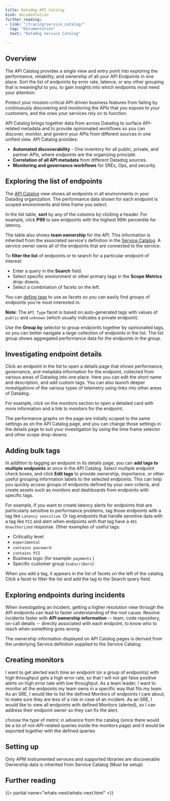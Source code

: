 ```yaml
---
title: Datadog API Catalog
kind: documentation
further_reading:
- link: "/tracing/service_catalog/"
  tag: "Documentation"
  text: "Datadog Service Catalog"

---
```


## Overview

The API Catalog provides a single view and entry point into exploring the performance, reliability, and ownership of all your API Endpoints in one place. Sort the list of endpoints by error rate, latence, or any other grouping that is meaningful to you, to gain insights into which endpoints most need your attention.

Protect your mission-critical API-driven business features from failing by continuously discovering and monitoring the APIs that you expose to your customers, and the ones your services rely on to function.

API Catalog brings together data from across Datadog to surface API-related metadata and to provide opinionated workflows so you can discover, monitor, and govern your APIs from different sources in one unified view. API Catalog provides:

- **Automated discoverability** - One inventory for all public, private, and partner APIs, where _endpoints_ are the organizing principle.
- **Correlation of all API metadata** from different Datadog sources.
- **Monitoring and governance workflows** for SREs, Ops, and security.

## Exploring the list of endpoints

The [API Catalog][1] view shows all endpoints in all environments in your Datadog organization. The performance data shown for each endpoint is scoped environments and time frame you select. 

In the list table, **sort** by any of the columns by clicking a header. For example, click **P99** to see endpoints with the highest 99th percentile for latency.

The table also shows **team ownership** for the API. This information is inherited from the associated service's definition in the [Service Catalog][2]. A service owner owns all of the endpoints that are connected to the service.

To **filter the list** of endpoints or to search for a particular endpoint of interest:

- Enter a query in the **Search** field.
- Select specific environment or other primary tags in the **Scope Metrics** drop-downs. 
- Select a combination of facets on the left.

You can [define tags](#adding-bulk-tags) to use as facets so you can easily find groups of endpoints you're most interested in.

**Note**: The `API Type` facet is based on auto-generated tags with values of `public` and `unknown` (which usually indicates a private endpoint).

Use the **Group by** selector to group endpoints together by opinionated tags, so you can better navigate a large collection of endpoints in the list. The list group shows aggregated performance data for the endpoints in the group.

## Investigating endpoint details

Click an endpoint in the list to open a details page that shows performance, governance, and metadata information for the endpoint, collected from various areas of Datadog into one place. Here you can edit the short name and description, and add custom tags. You can also launch deeper investigations of the various types of telemetry using links into other areas of Datadog. 

For example, click on the monitors section to open a detailed card with more information and a link to monitors for the endpoint.

The performance graphs on the page are initially scoped to the same settings as on the API Catalog page, and you can change those settings in the details page  to suit your investigation by using the time frame selector and other scope drop-downs. 

## Adding bulk tags

In addition to tagging an endpoint in its details page, you can **add tags to multiple endpoints** at once in the API Catalog. Select multiple endpoint check boxes, and click **Edit tags** to provide ownership, importance, or other useful grouping information labels to the selected endpoints. This can help you quickly access groups of endpoints defined by your own criteria, and create assets such as monitors and dashboards from endpoints with specific tags.

For example, if you want to create latency alerts for endpoints that are particularly sensitive to performance problems, tag those endpoints with a tag like `Latency sensitive`. Or tag endpoints that handle sensitive data with a tag like `PII` and alert when endpoints with that tag have a `401 Unauthorized` response. Other examples of useful tags:

- Criticality level
- `experimental`
- `contains password`
- `contains PII`
- Business logic (for example: `payments` )
- Specific customer group (`subscribers`)

When you add a tag, it appears in the list of facets on the left of the catalog. Click a facet to filter the list and add the tag to the Search query field.

## Exploring endpoints during incidents

When investigating an incident, getting a higher resolution view through the API endpoints can lead to faster understanding of the root cause. Resolve incidents faster with **API ownership information** -- team, code repository, on-call details -- directly associated with each endpoint, to know who to reach when something goes wrong. 

The ownership information displayed on API Catalog pages is derived from the underlying Service definition supplied to the Service Catalog.


## Creating monitors

I want to get alerted each time an endpoint (or a group of endpoints) with high throughput gets a high error rate, so that I will not get false positive alerts on high error rate with low throughput.
As a team leader, I want to monitor all the endpoints my team owns in a specific way that fits my team.
As an SRE, I would like to list the defined Monitors of endpoints I care about, to make sure they are less of a risk in case of an incident.
As an SRE, I would like to view all endpoints with defined Monitors (alerted), so I can address their endpoint owner so they can fix the alert.


choose the type of metric in advance from the catalog (since there would be a lot of not-API-related queries inside the monitors page) and it would be exported together with the defined queries

## Setting up

Only APM instrumented services and supported libraries are discoverable
Ownership data is inherited from Service Catalog (Must be setup)


## Further reading

{{< partial name="whats-next/whats-next.html" >}}

[1]: https://app.datadoghq.com/apis/catalog
[2]: /tracing/service_catalog/
